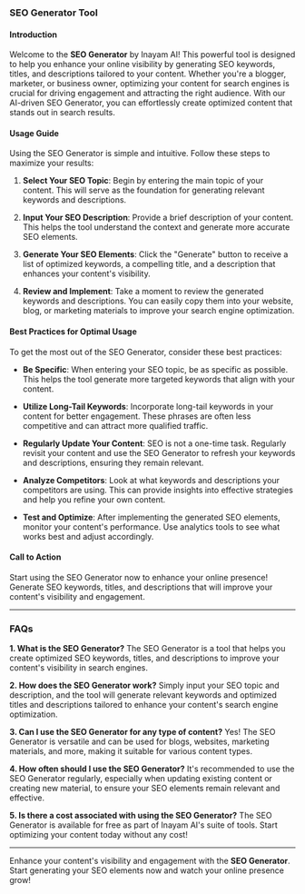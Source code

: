 ### SEO Generator Tool

#### Introduction
Welcome to the **SEO Generator** by Inayam AI! This powerful tool is designed to help you enhance your online visibility by generating SEO keywords, titles, and descriptions tailored to your content. Whether you're a blogger, marketer, or business owner, optimizing your content for search engines is crucial for driving engagement and attracting the right audience. With our AI-driven SEO Generator, you can effortlessly create optimized content that stands out in search results.

#### Usage Guide
Using the SEO Generator is simple and intuitive. Follow these steps to maximize your results:

1. **Select Your SEO Topic**: Begin by entering the main topic of your content. This will serve as the foundation for generating relevant keywords and descriptions.
   
2. **Input Your SEO Description**: Provide a brief description of your content. This helps the tool understand the context and generate more accurate SEO elements.

3. **Generate Your SEO Elements**: Click the "Generate" button to receive a list of optimized keywords, a compelling title, and a description that enhances your content's visibility.

4. **Review and Implement**: Take a moment to review the generated keywords and descriptions. You can easily copy them into your website, blog, or marketing materials to improve your search engine optimization.

#### Best Practices for Optimal Usage
To get the most out of the SEO Generator, consider these best practices:

- **Be Specific**: When entering your SEO topic, be as specific as possible. This helps the tool generate more targeted keywords that align with your content.

- **Utilize Long-Tail Keywords**: Incorporate long-tail keywords in your content for better engagement. These phrases are often less competitive and can attract more qualified traffic.

- **Regularly Update Your Content**: SEO is not a one-time task. Regularly revisit your content and use the SEO Generator to refresh your keywords and descriptions, ensuring they remain relevant.

- **Analyze Competitors**: Look at what keywords and descriptions your competitors are using. This can provide insights into effective strategies and help you refine your own content.

- **Test and Optimize**: After implementing the generated SEO elements, monitor your content's performance. Use analytics tools to see what works best and adjust accordingly.

#### Call to Action
Start using the SEO Generator now to enhance your online presence! Generate SEO keywords, titles, and descriptions that will improve your content's visibility and engagement.

---

### FAQs

**1. What is the SEO Generator?**
The SEO Generator is a tool that helps you create optimized SEO keywords, titles, and descriptions to improve your content's visibility in search engines.

**2. How does the SEO Generator work?**
Simply input your SEO topic and description, and the tool will generate relevant keywords and optimized titles and descriptions tailored to enhance your content's search engine optimization.

**3. Can I use the SEO Generator for any type of content?**
Yes! The SEO Generator is versatile and can be used for blogs, websites, marketing materials, and more, making it suitable for various content types.

**4. How often should I use the SEO Generator?**
It's recommended to use the SEO Generator regularly, especially when updating existing content or creating new material, to ensure your SEO elements remain relevant and effective.

**5. Is there a cost associated with using the SEO Generator?**
The SEO Generator is available for free as part of Inayam AI's suite of tools. Start optimizing your content today without any cost!

---

Enhance your content's visibility and engagement with the **SEO Generator**. Start generating your SEO elements now and watch your online presence grow!